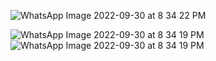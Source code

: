 ![WhatsApp Image 2022-09-30 at 8 34 22 PM](https://user-images.githubusercontent.com/80666494/193300156-2549d992-de31-489a-bafa-12ad47e81fa3.jpeg)

![WhatsApp Image 2022-09-30 at 8 34 19 PM](https://user-images.githubusercontent.com/80666494/193300179-c321c93f-99b7-4042-b318-28bc1d9ea8a5.jpeg)
![WhatsApp Image 2022-09-30 at 8 34 19 PM](https://user-images.githubusercontent.com/80666494/193300207-f5d1f6f6-a84d-4851-9515-20a67fb42d59.jpeg)

